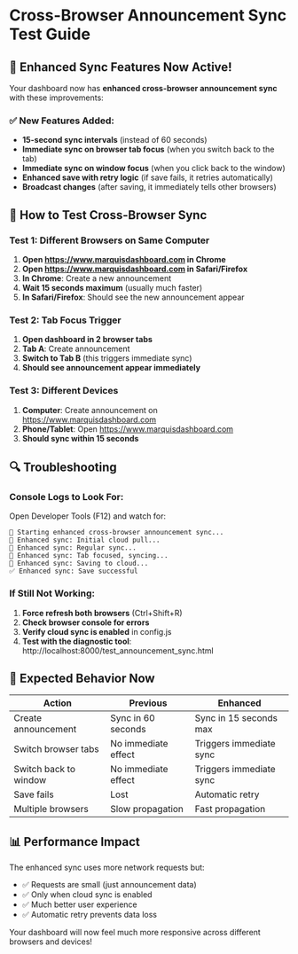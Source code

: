 # Cross-Browser Announcement Sync Test Guide

## 🚀 Enhanced Sync Features Now Active!

Your dashboard now has **enhanced cross-browser announcement sync** with these improvements:

### ✅ New Features Added:
- **15-second sync intervals** (instead of 60 seconds)
- **Immediate sync on browser tab focus** (when you switch back to the tab)
- **Immediate sync on window focus** (when you click back to the window)
- **Enhanced save with retry logic** (if save fails, it retries automatically)
- **Broadcast changes** (after saving, it immediately tells other browsers)

## 🧪 How to Test Cross-Browser Sync

### Test 1: Different Browsers on Same Computer
1. **Open https://www.marquisdashboard.com in Chrome**
2. **Open https://www.marquisdashboard.com in Safari/Firefox**
3. **In Chrome**: Create a new announcement
4. **Wait 15 seconds maximum** (usually much faster)
5. **In Safari/Firefox**: Should see the new announcement appear

### Test 2: Tab Focus Trigger
1. **Open dashboard in 2 browser tabs**
2. **Tab A**: Create announcement
3. **Switch to Tab B** (this triggers immediate sync)
4. **Should see announcement appear immediately**

### Test 3: Different Devices
1. **Computer**: Create announcement on https://www.marquisdashboard.com
2. **Phone/Tablet**: Open https://www.marquisdashboard.com
3. **Should sync within 15 seconds**

## 🔍 Troubleshooting

### Console Logs to Look For:
Open Developer Tools (F12) and watch for:
```
🚀 Starting enhanced cross-browser announcement sync...
🔄 Enhanced sync: Initial cloud pull...
🔄 Enhanced sync: Regular sync...
🔄 Enhanced sync: Tab focused, syncing...
💾 Enhanced sync: Saving to cloud...
✅ Enhanced sync: Save successful
```

### If Still Not Working:
1. **Force refresh both browsers** (Ctrl+Shift+R)
2. **Check browser console for errors**
3. **Verify cloud sync is enabled** in config.js
4. **Test with the diagnostic tool**: http://localhost:8000/test_announcement_sync.html

## 🎯 Expected Behavior Now

| Action | Previous | Enhanced |
|--------|----------|----------|
| Create announcement | Sync in 60 seconds | Sync in 15 seconds max |
| Switch browser tabs | No immediate effect | Triggers immediate sync |
| Switch back to window | No immediate effect | Triggers immediate sync |
| Save fails | Lost | Automatic retry |
| Multiple browsers | Slow propagation | Fast propagation |

## 📊 Performance Impact

The enhanced sync uses more network requests but:
- ✅ Requests are small (just announcement data)
- ✅ Only when cloud sync is enabled
- ✅ Much better user experience
- ✅ Automatic retry prevents data loss

Your dashboard will now feel much more responsive across different browsers and devices!
